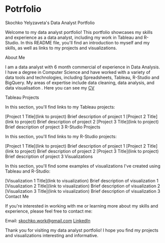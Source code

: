 # Potrfolio

Skochko Yelyzaveta's Data Analyst Portfolio

Welcome to my data analyst portfolio! This portfolio showcases my skills and experience as a data analyst, including my work in Tableau and R-Studio. In this README file, you'll find an introduction to myself and my skills, as well as links to my projects and visualizations.

About Me

I am a data analyst with 6 month commercial of experience in Data Analysis. I have a degree in Computer Science and have worked with a variety of data tools and technologies, including Spreadsheets, Tableau, R-Studio and BigQuery. My areas of expertise include data cleaning, data analysis, and data visualisation . Here you can see my [CV](Skochko_CVv.pdf)


Tableau Projects

In this section, you'll find links to my Tableau projects:

[Project 1 Title](link to project)
Brief description of project 1
[Project 2 Title](link to project)
Brief description of project 2
[Project 3 Title](link to project)
Brief description of project 3
R-Studio Projects

In this section, you'll find links to my R-Studio projects:

[Project 1 Title](link to project)
Brief description of project 1
[Project 2 Title](link to project)
Brief description of project 2
[Project 3 Title](link to project)
Brief description of project 3
Visualizations

In this section, you'll find some examples of visualizations I've created using Tableau and R-Studio:

[Visualization 1 Title](link to visualization)
Brief description of visualization 1
[Visualization 2 Title](link to visualization)
Brief description of visualization 2
[Visualization 3 Title](link to visualization)
Brief description of visualization 3
Contact Me

If you're interested in working with me or learning more about my skills and experience, please feel free to contact me:

Email: skochko.work@gmail.com
[LinkedIn](  https://www.linkedin.com/in/yelyzaveta-skochko/)

Thank you for visiting my data analyst portfolio! I hope you find my projects and visualizations interesting and informative.
